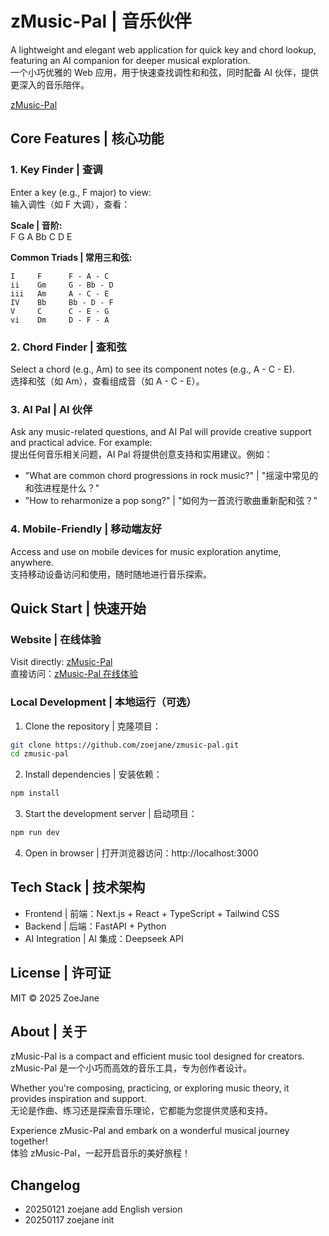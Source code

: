 # zMusic-Pal | 音乐伙伴

A lightweight and elegant web application for quick key and chord lookup, featuring an AI companion for deeper musical exploration.  
一个小巧优雅的 Web 应用，用于快速查找调性和和弦，同时配备 AI 伙伴，提供更深入的音乐陪伴。

[zMusic-Pal](https://zmusic-pal.zoejane.net)  


## Core Features | 核心功能

### 1. Key Finder | 查调
Enter a key (e.g., F major) to view:  
输入调性（如 F 大调），查看：

**Scale | 音阶:**  
F G A Bb C D E

**Common Triads | 常用三和弦:**
```
I     F      F - A - C
ii    Gm     G - Bb - D
iii   Am     A - C - E
IV    Bb     Bb - D - F
V     C      C - E - G
vi    Dm     D - F - A
```

### 2. Chord Finder | 查和弦
Select a chord (e.g., Am) to see its component notes (e.g., A - C - E).  
选择和弦（如 Am），查看组成音（如 A - C - E）。

### 3. AI Pal | AI 伙伴
Ask any music-related questions, and AI Pal will provide creative support and practical advice. For example:  
提出任何音乐相关问题，AI Pal 将提供创意支持和实用建议。例如：
- "What are common chord progressions in rock music?" | "摇滚中常见的和弦进程是什么？"
- "How to reharmonize a pop song?" | "如何为一首流行歌曲重新配和弦？"

### 4. Mobile-Friendly | 移动端友好
Access and use on mobile devices for music exploration anytime, anywhere.  
支持移动设备访问和使用，随时随地进行音乐探索。

## Quick Start | 快速开始

### Website | 在线体验
Visit directly: [zMusic-Pal](https://zmusic-pal.zoejane.net)  
直接访问：[zMusic-Pal 在线体验](https://zmusic-pal.zoejane.net)

### Local Development | 本地运行（可选）

1. Clone the repository | 克隆项目：
```bash
git clone https://github.com/zoejane/zmusic-pal.git
cd zmusic-pal
```

2. Install dependencies | 安装依赖：
```bash
npm install
```

3. Start the development server | 启动项目：
```bash
npm run dev
```

4. Open in browser | 打开浏览器访问：http://localhost:3000

## Tech Stack | 技术架构
- Frontend | 前端：Next.js + React + TypeScript + Tailwind CSS
- Backend | 后端：FastAPI + Python
- AI Integration | AI 集成：Deepseek API

## License | 许可证
MIT © 2025 ZoeJane

## About | 关于
zMusic-Pal is a compact and efficient music tool designed for creators.  
zMusic-Pal 是一个小巧而高效的音乐工具，专为创作者设计。

Whether you're composing, practicing, or exploring music theory, it provides inspiration and support.  
无论是作曲、练习还是探索音乐理论，它都能为您提供灵感和支持。

Experience zMusic-Pal and embark on a wonderful musical journey together!  
体验 zMusic-Pal，一起开启音乐的美好旅程！


## Changelog

- 20250121 zoejane add English version
- 20250117 zoejane init
